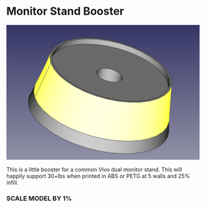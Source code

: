 # Monitor Stand Booster

![Freecad Picture](./imgs/freecad-pic.png)

This is a little booster for a common Vivo dual monitor stand. This will happily support 30+lbs when printed in ABS or PETG at 5 walls and 25% infill.

### SCALE MODEL BY 1%
